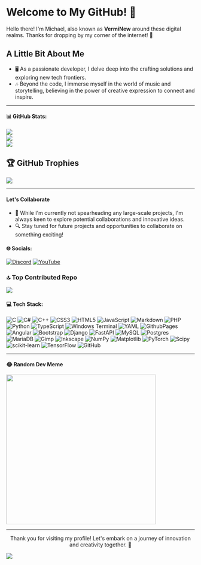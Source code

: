 # Welcome to My GitHub! 🌟

Hello there! I'm Michael, also known as **VermiNew** around these digital realms. Thanks for dropping by my corner of the internet! 🚀

## A Little Bit About Me

- 🖥️ As a passionate developer, I delve deep into the crafting solutions and exploring new tech frontiers.
- 🎶 Beyond the code, I immerse myself in the world of music and storytelling, believing in the power of creative expression to connect and inspire.

---
#### 📊 GitHub Stats:
![](https://github-readme-stats.vercel.app/api?username=VermiNew&theme=dark&hide_border=true&include_all_commits=false&count_private=false)<br/>
![](https://github-readme-streak-stats.herokuapp.com/?user=VermiNew&theme=dark&hide_border=true)<br/>
![](https://github-readme-stats.vercel.app/api/top-langs/?username=VermiNew&theme=dark&hide_border=true&include_all_commits=false&count_private=false&layout=compact)<br/>

## 🏆 GitHub Trophies
![](https://github-profile-trophy.vercel.app/?username=VermiNew&theme=darkhub&no-frame=true&no-bg=false&margin-w=4)

---
#### Let's Collaborate

- 🤝 While I'm currently not spearheading any large-scale projects, I'm always keen to explore potential collaborations and innovative ideas.
- 🔍 Stay tuned for future projects and opportunities to collaborate on something exciting!

#### 🌐 Socials:
[![Discord](https://img.shields.io/badge/Discord-%237289DA.svg?logo=discord&logoColor=white)](https://discord.gg/VermiNew) [![YouTube](https://img.shields.io/badge/YouTube-%23FF0000.svg?logo=YouTube&logoColor=white)](https://youtube.com/@https://www.youtube.com/@VermiNew8475) 

### 🔝 Top Contributed Repo
![](https://github-contributor-stats.vercel.app/api?username=VermiNew&limit=5&theme=dark&combine_all_yearly_contributions=true)

#### 💻 Tech Stack:
![C](https://img.shields.io/badge/c-%2300599C.svg?style=for-the-badge&logo=c&logoColor=white) ![C#](https://img.shields.io/badge/c%23-%23239120.svg?style=for-the-badge&logo=csharp&logoColor=white) ![C++](https://img.shields.io/badge/c++-%2300599C.svg?style=for-the-badge&logo=c%2B%2B&logoColor=white) ![CSS3](https://img.shields.io/badge/css3-%231572B6.svg?style=for-the-badge&logo=css3&logoColor=white) ![HTML5](https://img.shields.io/badge/html5-%23E34F26.svg?style=for-the-badge&logo=html5&logoColor=white) ![JavaScript](https://img.shields.io/badge/javascript-%23323330.svg?style=for-the-badge&logo=javascript&logoColor=%23F7DF1E) ![Markdown](https://img.shields.io/badge/markdown-%23000000.svg?style=for-the-badge&logo=markdown&logoColor=white) ![PHP](https://img.shields.io/badge/php-%23777BB4.svg?style=for-the-badge&logo=php&logoColor=white) ![Python](https://img.shields.io/badge/python-3670A0?style=for-the-badge&logo=python&logoColor=ffdd54) ![TypeScript](https://img.shields.io/badge/typescript-%23007ACC.svg?style=for-the-badge&logo=typescript&logoColor=white) ![Windows Terminal](https://img.shields.io/badge/Windows%20Terminal-%234D4D4D.svg?style=for-the-badge&logo=windows-terminal&logoColor=white) ![YAML](https://img.shields.io/badge/yaml-%23ffffff.svg?style=for-the-badge&logo=yaml&logoColor=151515) ![GithubPages](https://img.shields.io/badge/github%20pages-121013?style=for-the-badge&logo=github&logoColor=white) ![Angular](https://img.shields.io/badge/angular-%23DD0031.svg?style=for-the-badge&logo=angular&logoColor=white) ![Bootstrap](https://img.shields.io/badge/bootstrap-%238511FA.svg?style=for-the-badge&logo=bootstrap&logoColor=white) ![Django](https://img.shields.io/badge/django-%23092E20.svg?style=for-the-badge&logo=django&logoColor=white) ![FastAPI](https://img.shields.io/badge/FastAPI-005571?style=for-the-badge&logo=fastapi) ![MySQL](https://img.shields.io/badge/mysql-4479A1.svg?style=for-the-badge&logo=mysql&logoColor=white) ![Postgres](https://img.shields.io/badge/postgres-%23316192.svg?style=for-the-badge&logo=postgresql&logoColor=white) ![MariaDB](https://img.shields.io/badge/MariaDB-003545?style=for-the-badge&logo=mariadb&logoColor=white) ![Gimp](https://img.shields.io/badge/Gimp-657D8B?style=for-the-badge&logo=gimp&logoColor=FFFFFF) ![Inkscape](https://img.shields.io/badge/Inkscape-e0e0e0?style=for-the-badge&logo=inkscape&logoColor=080A13) ![NumPy](https://img.shields.io/badge/numpy-%23013243.svg?style=for-the-badge&logo=numpy&logoColor=white) ![Matplotlib](https://img.shields.io/badge/Matplotlib-%23ffffff.svg?style=for-the-badge&logo=Matplotlib&logoColor=black) ![PyTorch](https://img.shields.io/badge/PyTorch-%23EE4C2C.svg?style=for-the-badge&logo=PyTorch&logoColor=white) ![Scipy](https://img.shields.io/badge/SciPy-%230C55A5.svg?style=for-the-badge&logo=scipy&logoColor=%white) ![scikit-learn](https://img.shields.io/badge/scikit--learn-%23F7931E.svg?style=for-the-badge&logo=scikit-learn&logoColor=white) ![TensorFlow](https://img.shields.io/badge/TensorFlow-%23FF6F00.svg?style=for-the-badge&logo=TensorFlow&logoColor=white) ![GitHub](https://img.shields.io/badge/github-%23121011.svg?style=for-the-badge&logo=github&logoColor=white)

---
#### 😂 Random Dev Meme
<img src='https://memer-new.vercel.app/' style="height: 400px;"/>

---
<p align="center">Thank you for visiting my profile! Let's embark on a journey of innovation and creativity together. 🌈</p>

[![](https://visitcount.itsvg.in/api?id=VermiNew&icon=3&color=0)](https://visitcount.itsvg.in)

<!-- Big thanks to: GPRM -->
<!-- Proudly created with GPRM ( https://gprm.itsvg.in ) -->
